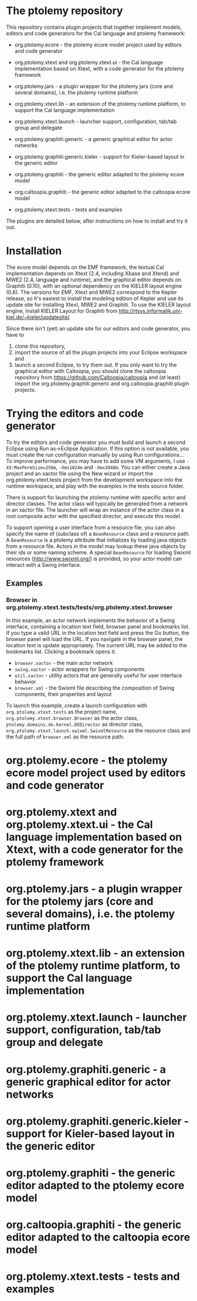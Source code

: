 # The ptolemy repository

This repository contains plugin projects that together implement models, editors and code generators for the Cal language and ptolemy framework:
* org.ptolemy.ecore - the ptolemy ecore model project used by editors and code generator
* org.ptolemy.xtext and org.ptolemy.xtext.ui - the Cal language implementation based on Xtext, with a code generator for the ptolemy framework

* org.ptolemy.jars - a plugin wrapper for the ptolemy jars (core and several domains), i.e. the ptolemy runtime platform
* org.ptolemy.xtext.lib - an extension of the ptolemy runtime platform, to support the Cal language implementation

* org.ptolemy.xtext.launch - launcher support, configuration, tab/tab group and delegate

* org.ptolemy.graphiti.generic - a generic graphical editor for actor networks
* org.ptolemy.graphiti.generic.kieler - support for Kieler-based layout in the generic editor

* org.ptolemy.graphiti - the generic editor adapted to the ptolemy ecore model
* org.caltoopia.graphiti - the generic editor adapted to the caltoopia ecore model

* org.ptolemy.xtext.tests - tests and examples

The plugins are detailed below, after instructions on how to install and try it out.

# Installation

The ecore model depends on the EMF framework, the textual Cal implementation depends on Xtext (2.4, including Xbase and Xtend) and MWE2 (2.4, language and runtime), and the graphical editor depends on Graphiti (0.10), with an optional dependency on the KIELER layout engine (0.8). The versions for EMF, Xtext and MWE2 correspond to the Kepler release, so it's easiest to install the modeling edition of Kepler and use its update site for installing Xtext, MWE2 and Graphiti. To use the KIELER layout engine, install KIELER Layout for Graphiti from http://rtsys.informatik.uni-kiel.de/~kieler/updatesite/.

Since there isn't (yet) an update site for our editors and code generator, you have to
1. clone this repository,
2. import the source of all the plugin projects into your Eclipse workspace and
3. launch a second Eclipse, to try them out.
If you only want to try the graphical editor with Caltoopia, you should clone the caltoopia repository from https://github.com/Caltoopia/caltoopia and (at least) import the org.ptolemy.graphiti.generic and org.caltoopia.graphiti plugin projects.

# Trying the editors and code generator

To try the editors and code generator you must build and launch a second Eclipse using Run as->Eclipse Application. If this option is not available, you must create the run configuration manually by using Run configurations... To improve performance, you may have to add some VM arguments, I use `-XX:MaxPermSize=256m`, `-Xms1024m` and `-Xmx2048m`. You can either create a Java project and an xactor file using the New wizard or import the org.ptolemy.xtext.tests project from the development workspace into the runtime workspace, and play with the examples in the tests source folder.

There is support for launching the ptolemy runtime with specific actor and director classes. The actor class will typically be generated from a network in an xactor file. The launcher will wrap an instance of the actor class in a root composite actor with the specified director, and execute this model.

To support opening a user interface from a resource file, you can also specify the name of (subclass of) a `BeanResource` class and a resource path. A `BeanResource` is a ptolemy attribute that initializes by loading java objects from a resource file. Actors in the model may lookup these java objects by their ids or some naming scheme. A special `BeanResource` for loading Swixml resources (http://www.swixml.org/) is provided, so your actor model can interact with a Swing interface.

## Examples ##

### Browser in org.ptolemy.xtext.tests/tests/org.ptolemy.xtext.browser ###

In this example, an actor network implements the behavior of a Swing interface, containing a location text field, browser panel and bookmarks list. If you type a valid URL in the location text field and press the Go button, the browser panel will load the URL. If you navigate in the browser panel, the location text is update appropriately. The current URL may be added to the bookmarks list. Clicking a bookmark opens it.

* `browser.xactor` - the main actor network
* `swing.xactor` - actor wrappers for Swing components
* `util.xactor` - utility actors that are generally useful for user interface behavior
* `browser.xml` - the Swixml file describing the composition of Swing components, their properties and layout

To launch this example, create a launch configuration with `org.ptolemy.xtext.tests` as the project name, `org.ptolemy.xtext.browser.Browser` as the actor class, `ptolemy.domains.de.kernel.DEDirector` as director class, `org.ptolemy.xtext.launch.swixml.SwixmlResource` as the resource class and the full path of `browser.xml` as the resource path. 

# org.ptolemy.ecore - the ptolemy ecore model project used by editors and code generator

# org.ptolemy.xtext and org.ptolemy.xtext.ui - the Cal language implementation based on Xtext, with a code generator for the ptolemy framework
# org.ptolemy.jars - a plugin wrapper for the ptolemy jars (core and several domains), i.e. the ptolemy runtime platform
# org.ptolemy.xtext.lib - an extension of the ptolemy runtime platform, to support the Cal language implementation

# org.ptolemy.xtext.launch - launcher support, configuration, tab/tab group and delegate

# org.ptolemy.graphiti.generic - a generic graphical editor for actor networks
# org.ptolemy.graphiti.generic.kieler - support for Kieler-based layout in the generic editor
# org.ptolemy.graphiti - the generic editor adapted to the ptolemy ecore model
# org.caltoopia.graphiti - the generic editor adapted to the caltoopia ecore model

# org.ptolemy.xtext.tests - tests and examples
